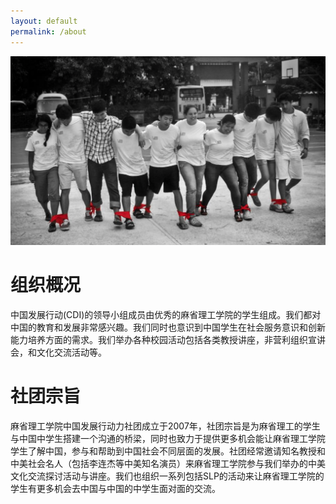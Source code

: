 ```yaml
---
layout: default
permalink: /about
---
```


<img class="pagespan" src="/images/about.png">

# 组织概况

中国发展行动(CDI)的领导小组成员由优秀的麻省理工学院的学生组成。我们都对中国的教育和发展非常感兴趣。我们同时也意识到中国学生在社会服务意识和创新能力培养方面的需求。我们举办各种校园活动包括各类教授讲座，非营利组织宣讲会，和文化交流活动等。

# 社团宗旨

麻省理工学院中国发展行动力社团成立于2007年，社团宗旨是为麻省理工的学生与中国中学生搭建一个沟通的桥梁，同时也致力于提供更多机会能让麻省理工学院学生了解中国，参与和帮助到中国社会不同层面的发展。社团经常邀请知名教授和中美社会名人（包括李连杰等中美知名演员）来麻省理工学院参与我们举办的中美文化交流探讨活动与讲座。我们也组织一系列包括SLP的活动来让麻省理工学院的学生有更多机会去中国与中国的中学生面对面的交流。
